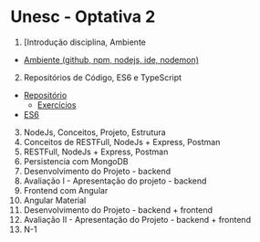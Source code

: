 # Unesc - Optativa 2
		
1. [Introdução disciplina, Ambiente
  * [Ambiente (github, npm, nodejs, ide, nodemon)](01-ambiente/ambiente-nodejs.md)
2. Repositórios de Código, ES6 e TypeScript
  * [Repositório](02-repositorio/repositorio.md)
    * [Exercícios](02-repositorio/exercicios.md)
  * [ES6](02-es6/es6.md)    
3. NodeJs, Conceitos, Projeto, Estrutura
4. Conceitos de RESTFull, NodeJs + Express, Postman
5. RESTFull, NodeJs + Express, Postman
6. Persistencia com MongoDB
7. Desenvolvimento do Projeto - backend
8. Avaliação I - Apresentação do projeto - backend
9. Frontend com Angular
10. Angular Material
11. Desenvolvimento do Projeto - backend + frontend
12. Avaliação II - Apresentação do Projeto - backend + frontend
13. N-1
